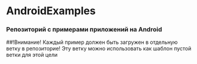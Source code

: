 # AndroidExamples

### Репозиторий с примерами приложений на Android


##!Внимание! Каждый пример должен быть загружен в отдельную ветку в репозиторие!
Эту ветку можно использовать как шаблон пустой ветки для этой цели

